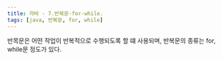 ```yaml
---
title: 자바 - 7.반복문-for-while.
tags: [java, 반복문, for, while]
---
```


반목문은 어떤 작업이 반복적으로 수행되도록 할 떄 사용되며, 반복문의 종류는 for, while문 정도가 있다.
